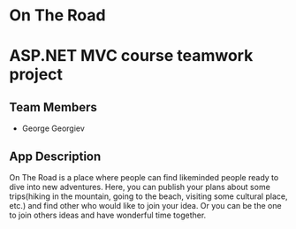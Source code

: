 # On The Road 

# ASP.NET MVC course teamwork project 

## Team Members
* George Georgiev

## App Description
On The Road is a place where people can find likeminded people ready to dive into new adventures. Here, you can publish your plans about some trips(hiking in the mountain, going to the beach, visiting some cultural place, etc.) and find other who would like to join your idea. Or you can be the one to join others ideas and have wonderful time together.

